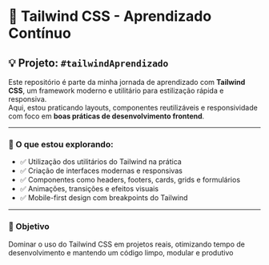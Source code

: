 # 🚀 Tailwind CSS - Aprendizado Contínuo

## 💡 Projeto: `#tailwindAprendizado`

Este repositório é parte da minha jornada de aprendizado com **Tailwind CSS**, um framework moderno e utilitário para estilização rápida e responsiva.  
Aqui, estou praticando layouts, componentes reutilizáveis e responsividade com foco em **boas práticas de desenvolvimento frontend**.

---

### 📘 O que estou explorando:

- ✅ Utilização dos utilitários do Tailwind na prática
- ✅ Criação de interfaces modernas e responsivas
- ✅ Componentes como headers, footers, cards, grids e formulários
- ✅ Animações, transições e efeitos visuais
- ✅ Mobile-first design com breakpoints do Tailwind

---

### 🧠 Objetivo

Dominar o uso do Tailwind CSS em projetos reais, otimizando tempo de desenvolvimento e mantendo um código limpo, modular e produtivo
